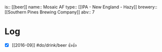 is:: [[beer]]
name:: Mosaic AF
type:: [[IPA - New England - Hazy]]
brewery:: [[Southern Pines Brewing Company]]
abv:: 7

# Log
- [x] [[2016-09]] #do/drink/beer 👍👍
